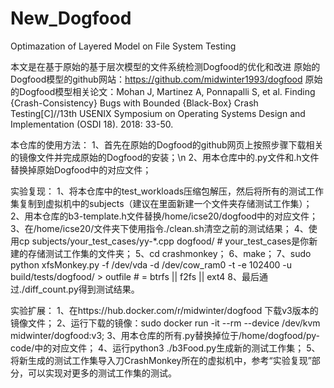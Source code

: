 # New_Dogfood
Optimazation of Layered Model on File System Testing

本文是在基于原始的基于层次模型的文件系统检测Dogfood的优化和改进
原始的Dogfood模型的github网站：https://github.com/midwinter1993/dogfood
原始的Dogfood模型相关论文：Mohan J, Martinez A, Ponnapalli S, et al. Finding {Crash-Consistency} Bugs with Bounded {Black-Box} Crash Testing[C]//13th USENIX Symposium on Operating Systems Design and Implementation (OSDI 18). 2018: 33-50.

本仓库的使用方法：
1、首先在原始的Dogfood的github网页上按照步骤下载相关的镜像文件并完成原始的Dogfood的安装；\n
2、用本仓库中的.py文件和.h文件替换掉原始Dogfood中的对应文件；

实验复现：
1、将本仓库中的test_workloads压缩包解压，然后将所有的测试工作集复制到虚拟机中的subjects（建议在里面新建一个文件夹存储测试工作集）；
2、用本仓库的b3-template.h文件替换/home/icse20/dogfood中的对应文件；
3、在/home/icse20/文件夹下使用指令./clean.sh清空之前的测试结果；
4、使用cp subjects/your_test_cases/yy-*.cpp dogfood/    # your_test_cases是你新建的存储测试工作集的文件夹；
5、cd crashmonkey；
6、make；
7、sudo python xfsMonkey.py -f /dev/vda -d /dev/cow_ram0 -t <fs> -e 102400 -u build/tests/dogfood/ > outfile    # <fs> = btrfs || f2fs || ext4
8、最后通过./diff_count.py得到测试结果。

实验扩展：
1、在https://hub.docker.com/r/midwinter/dogfood 下载v3版本的镜像文件；
2、运行下载的镜像：sudo docker run -it --rm --device /dev/kvm midwinter/dogfood:v3;
3、用本仓库的所有.py替换掉位于/home/dogfood/py-code/中的对应文件；
4、运行python3 ./b3Food.py生成新的测试工作集；
5、将新生成的测试工作集导入刀CrashMonkey所在的虚拟机中，参考“实验复现”部分，可以实现对更多的测试工作集的测试。
  
